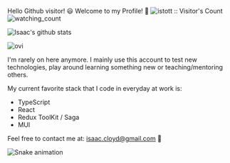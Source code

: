 Hello Github visitor! 😃 Welcome to my Profile! 👋
<img src="https://profile-counter.glitch.me/{istott}/count.svg" alt="istott :: Visitor's Count" />
<img src="https://komarev.com/ghpvc/?username=istott&color=brightgreen" alt="watching_count" />

![Isaac's github stats](https://github-readme-stats.vercel.app/api?username=Istott)

<img src="https://github-readme-stats.vercel.app/api/top-langs?username=istott&show_icons=true&locale=en&layout=compact&theme=chartreuse-dark" alt="ovi" />

I'm rarely on here anymore. I mainly use this account to test new technologies, play around learning something new or teaching/mentoring others.

My current favorite stack that I code in everyday at work is:
- TypeScript
- React
- Redux ToolKit / Saga
- MUI

Feel free to contact me at:
isaac.cloyd@gmail.com  📧

![Snake animation](https://github.com/istott/github-readme/blob/output/github-contribution-snake.svg)


<!--
**Istott/Istott** is a ✨ _special_ ✨ repository because its `README.md` (this file) appears on your GitHub profile.

Here are some ideas to get you started:

- 🔭 I’m currently working on ...
- 🌱 I’m currently learning ...
- 👯 I’m looking to collaborate on ...
- 🤔 I’m looking for help with ...
- 💬 Ask me about ...
- 📫 How to reach me: ...
- 😄 Pronouns: ...
- ⚡ Fun fact: ...
-->


